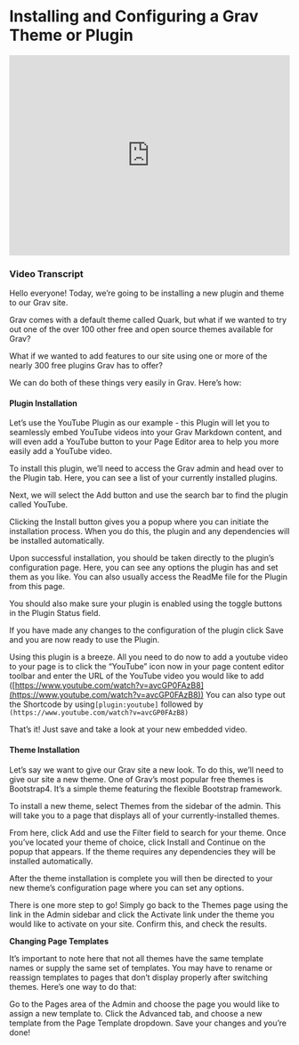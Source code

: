 # Installing and Configuring a Grav Theme or Plugin

<iframe width="100%" height="360" src="https://www.youtube.com/embed/vdEWeHf3Ejo" frameborder="0" allow="accelerometer; autoplay; encrypted-media; gyroscope; picture-in-picture" allowfullscreen></iframe>

### Video Transcript

Hello everyone! Today, we’re going to be installing a new plugin and theme to our Grav site.

Grav comes with a default theme called Quark, but what if we wanted to try out one of the over 100 other free and open source themes available for Grav?

What if we wanted to add features to our site using one or more of the nearly 300 free plugins Grav has to offer?

We can do both of these things very easily in Grav. Here’s how:

#### Plugin Installation
Let’s use the YouTube Plugin as our example - this Plugin will let you to seamlessly embed YouTube videos into your Grav Markdown content, and will even add a YouTube button to your Page Editor area to help you more easily add a YouTube video.

To install this plugin, we’ll need to access the Grav admin and head over to the Plugin tab. Here, you can see a list of your currently installed plugins.

Next, we will select the Add button and use the search bar to find the plugin called YouTube.

Clicking the Install button gives you a popup where you can initiate the installation process. When you do this, the plugin and any dependencies will be installed automatically.

Upon successful installation, you should be taken directly to the plugin’s configuration page. Here, you can see any options the plugin has and set them as you like. You can also usually access the ReadMe file for the Plugin from this page.

You should also make sure your plugin is enabled using the toggle buttons in the Plugin Status field.

If you have made any changes to the configuration of the plugin click Save and you are now ready to use the Plugin.

Using this plugin is a breeze. All you need to do now to add a youtube video to your page is to click the “YouTube” icon now in your page content editor toolbar and enter the URL of the YouTube video you would like to add ([https://www.youtube.com/watch?v=avcGP0FAzB8](https://www.youtube.com/watch?v=avcGP0FAzB8)) You can also type out the Shortcode by using`[plugin:youtube]` followed by `(https://www.youtube.com/watch?v=avcGP0FAzB8)`

That’s it! Just save and take a look at your new embedded video.  

#### Theme Installation
Let’s say we want to give our Grav site a new look. To do this, we’ll need to give our site a new theme. One of Grav’s most popular free themes is Bootstrap4. It’s a simple theme featuring the flexible Bootstrap framework.

To install a new theme, select Themes from the sidebar of the admin. This will take you to a page that displays all of your currently-installed themes.

From here, click Add and use the Filter field to search for your theme. Once you’ve located your theme of choice, click Install and Continue on the popup that appears.  If the theme requires any dependencies they will be installed automatically.

After the theme installation is complete you will then be directed to your new theme’s configuration page where you can set any options.

There is one more step to go! Simply go back to the Themes page using the link in the Admin sidebar and click the Activate link under the theme you would like to activate on your site. Confirm this, and check the results.

**Changing Page Templates**  

It’s important to note here that not all themes have the same template names or supply the same set of templates. You may have to rename or reassign templates to pages that don’t display properly after switching themes. Here’s one way to do that:

Go to the Pages area of the Admin and choose the page you would like to assign a new template to. Click the Advanced tab, and choose a new template from the Page Template dropdown. Save your changes and you’re done!
